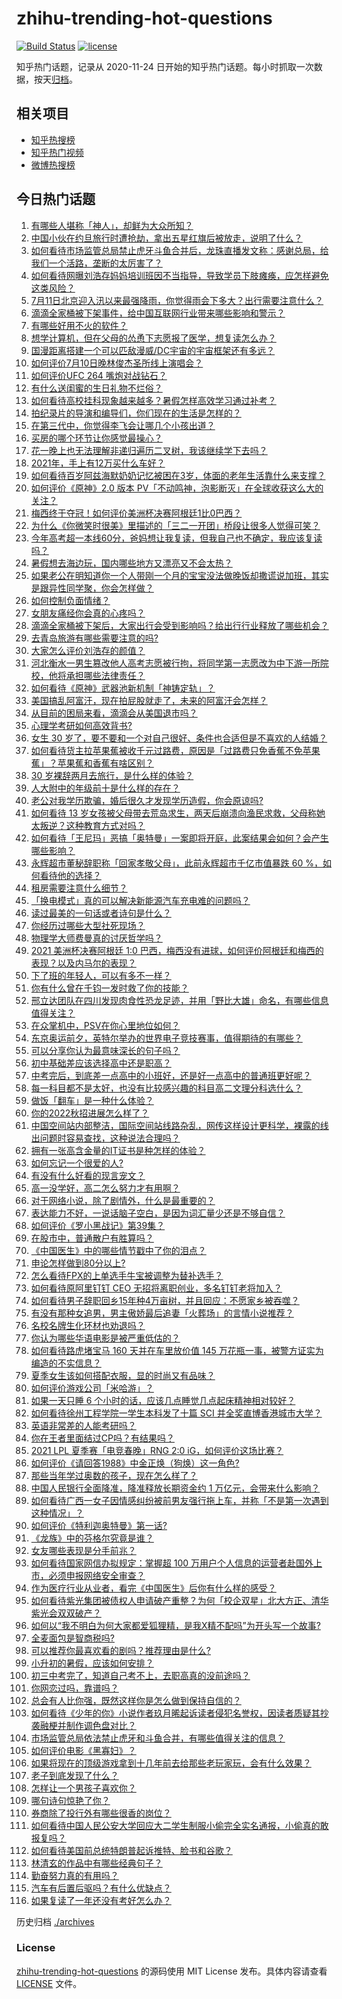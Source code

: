 # zhihu-trending-hot-questions

[![Build Status](https://github.com/justjavac/zhihu-trending-hot-questions/workflows/ci/badge.svg?branch=master)](https://github.com/justjavac/zhihu-trending-hot-questions/actions)
[![license](https://img.shields.io/github/license/justjavac/zhihu-trending-hot-questions)](https://github.com/justjavac/zhihu-trending-hot-questions/blob/master/LICENSE)

知乎热门话题，记录从 2020-11-24 日开始的知乎热门话题。每小时抓取一次数据，按天[归档](./archives)。

## 相关项目

- [知乎热搜榜](https://github.com/justjavac/zhihu-trending-top-search)
- [知乎热门视频](https://github.com/justjavac/zhihu-trending-hot-video)
- [微博热搜榜](https://github.com/justjavac/weibo-trending-hot-search)

## 今日热门话题

<!-- BEGIN -->
<!-- 最后更新时间 Sun Jul 11 2021 22:01:30 GMT+0800 (China Standard Time) -->

1. [有哪些人堪称「神人」，却鲜为大众所知？](https://www.zhihu.com/question/39408533)
2. [中国小伙在约旦旅行时遭抢劫，拿出五星红旗后被放走，说明了什么？](https://www.zhihu.com/question/471187170)
3. [如何看待市场监管总局禁止虎牙斗鱼合并后，龙珠直播发文称：感谢总局，给我们一个活路，垄断的太厉害了？](https://www.zhihu.com/question/471401960)
4. [如何看待网曝刘浩存妈妈培训班因不当指导，导致学员下肢瘫痪，应怎样避免这类风险？](https://www.zhihu.com/question/471509047)
5. [7月11日北京迎入汛以来最强降雨，你觉得雨会下多大？出行需要注意什么？](https://www.zhihu.com/question/471533010)
6. [滴滴全家桶被下架事件，给中国互联网行业带来哪些影响和警示？](https://www.zhihu.com/question/471242804)
7. [有哪些好用不火的软件？](https://www.zhihu.com/question/310110592)
8. [想学计算机，但在父母的怂恿下志愿报了医学，想复读怎么办？](https://www.zhihu.com/question/470621971)
9. [国漫距离搭建一个可以匹敌漫威/DC宇宙的宇宙框架还有多远？](https://www.zhihu.com/question/470496281)
10. [如何评价7月10日晚林俊杰圣所线上演唱会？](https://www.zhihu.com/question/471435723)
11. [如何评价UFC 264 嘴炮对战钻石？](https://www.zhihu.com/question/471526401)
12. [有什么送闺蜜的生日礼物不烂俗？](https://www.zhihu.com/question/310113748)
13. [如何看待高校挂科现象越来越多？暑假怎样高效学习通过补考？](https://www.zhihu.com/question/471551123)
14. [拍纪录片的导演和编导们，你们现在的生活是怎样的？](https://www.zhihu.com/question/21367029)
15. [在第三代中，你觉得李飞会让哪几个小孩出道？](https://www.zhihu.com/question/469727398)
16. [买房的哪个环节让你感觉最操心？](https://www.zhihu.com/question/470473641)
17. [花一晚上也无法理解非递归遍历二叉树，我该继续学下去吗？](https://www.zhihu.com/question/387295413)
18. [2021年，手上有12万买什么车好？](https://www.zhihu.com/question/453534204)
19. [如何看待百岁阿兹海默奶奶记忆被困在3岁，体面的老年生活靠什么来支撑？](https://www.zhihu.com/question/471164232)
20. [如何评价《原神》2.0 版本
    PV「不动鸣神，泡影断灭」在全球收获这么大的关注？](https://www.zhihu.com/question/471289239)
21. [梅西终于夺冠！如何评价美洲杯决赛阿根廷1比0巴西？](https://www.zhihu.com/question/471502194)
22. [为什么《你微笑时很美》里描述的「三二一开团」桥段让很多人觉得可笑？](https://www.zhihu.com/question/469079924)
23. [今年高考超一本线60分，爸妈想让我复读，但我自己也不确定，我应该复读吗？](https://www.zhihu.com/question/470979430)
24. [暑假想去海边玩，国内哪些地方又漂亮又不会太热？](https://www.zhihu.com/question/464266147)
25. [如果老公在明知道你一个人带刚一个月的宝宝没法做晚饭却撒谎说加班，其实是跟异性同学聚，你会怎样做？](https://www.zhihu.com/question/470868422)
26. [如何控制负面情绪？](https://www.zhihu.com/question/20082759)
27. [女朋友痛经你会真的心疼吗？](https://www.zhihu.com/question/392000371)
28. [滴滴全家桶被下架后，大家出行会受到影响吗？给出行行业释放了哪些机会？](https://www.zhihu.com/question/471243027)
29. [去青岛旅游有哪些需要注意的吗?](https://www.zhihu.com/question/463940803)
30. [大家怎么评价刘浩存的颜值？](https://www.zhihu.com/question/415082238)
31. [河北衡水一男生篡改他人高考志愿被行拘，将同学第一志愿改为中下游一所院校，他将承担哪些法律责任？](https://www.zhihu.com/question/471217744)
32. [如何看待《原神》武器池新机制「神铸定轨」？](https://www.zhihu.com/question/471242389)
33. [美国搞乱阿富汗，现在拍屁股就走了，未来的阿富汗会怎样？](https://www.zhihu.com/question/470254637)
34. [从目前的困局来看，滴滴会从美国退市吗？](https://www.zhihu.com/question/470069077)
35. [心理学考研如何高效背书?](https://www.zhihu.com/question/367658708)
36. [女生 30
    岁了，要不要和一个对自己很好、条件也合适但是不喜欢的人结婚？](https://www.zhihu.com/question/463821091)
37. [如何看待货主拉苹果蕉被收千元过路费，原因是「过路费只免香蕉不免苹果蕉」？苹果蕉和香蕉有啥区别？](https://www.zhihu.com/question/471137088)
38. [30 岁裸辞两月去旅行，是什么样的体验？](https://www.zhihu.com/question/469997826)
39. [人大附中的年级前十是什么样的存在？](https://www.zhihu.com/question/322801940)
40. [老公对我学历欺骗，婚后很久才发现学历造假，你会原谅吗?](https://www.zhihu.com/question/347657075)
41. [如何看待 13
    岁女孩被父母带去荒岛求生，两天后崩溃向渔民求救，父母称她太叛逆？这种教育方式对吗？](https://www.zhihu.com/question/471233105)
42. [如何看待「王尼玛」恶搞「奥特曼」一案即将开庭，此案结果会如何？会产生哪些影响？](https://www.zhihu.com/question/471109088)
43. [永辉超市董秘辞职称「回家孝敬父母」，此前永辉超市千亿市值暴跌 60
    %，如何看待他的选择？](https://www.zhihu.com/question/470636516)
44. [租房需要注意什么细节？](https://www.zhihu.com/question/273614571)
45. [「换电模式」真的可以解决新能源汽车充电难的问题吗？](https://www.zhihu.com/question/452052665)
46. [读过最美的一句话或者诗句是什么？](https://www.zhihu.com/question/455795683)
47. [你经历过哪些大型社死现场？](https://www.zhihu.com/question/439032546)
48. [物理学大师费曼真的讨厌哲学吗？](https://www.zhihu.com/question/23202352)
49. [2021 美洲杯决赛阿根廷 1:0
    巴西，梅西没有进球，如何评价阿根廷和梅西的表现？以及内马尔的表现？](https://www.zhihu.com/question/471501767)
50. [下了班的年轻人，可以有多不一样？](https://www.zhihu.com/question/471089114)
51. [你有什么曾在千钧一发时救了你的技能？](https://www.zhihu.com/question/60715942)
52. [邢立达团队在四川发现肉食性恐龙足迹，并用「野比大雄」命名，有哪些信息值得关注？](https://www.zhihu.com/question/470470078)
53. [在众掌机中，PSV在你心里地位如何？](https://www.zhihu.com/question/471086899)
54. [东京奥运前夕，英特尔举办的世界电子竞技赛事，值得期待的有哪些？](https://www.zhihu.com/question/471064617)
55. [可以分享你认为最意味深长的句子吗？](https://www.zhihu.com/question/455777176)
56. [初中基础差应该选择高中还是职高？](https://www.zhihu.com/question/470991038)
57. [中考完后，到底差一点高中的小班好，还是好一点高中的普通班更好呢？](https://www.zhihu.com/question/469575580)
58. [每一科目都不是太好，也没有比较感兴趣的科目高二文理分科选什么？](https://www.zhihu.com/question/468020385)
59. [做饭「翻车」是一种什么体验？](https://www.zhihu.com/question/470377393)
60. [你的2022秋招进展怎么样了？](https://www.zhihu.com/question/351714717)
61. [中国空间站内部整洁，国际空间站线路杂乱，网传这样设计更科学，裸露的线出问题时容易查找，这种说法合理吗？](https://www.zhihu.com/question/471342963)
62. [拥有一张高含金量的IT证书是种怎样的体验？](https://www.zhihu.com/question/470628182)
63. [如何忘记一个很爱的人?](https://www.zhihu.com/question/463974363)
64. [有没有什么好看的现言宠文？](https://www.zhihu.com/question/296896817)
65. [高一没学好，高二怎么努力才有用啊？](https://www.zhihu.com/question/469064233)
66. [对于网络小说，除了剧情外，什么是最重要的？](https://www.zhihu.com/question/471258652)
67. [表达能力不好，一说话脑子空白，是因为词汇量少还是不够自信？](https://www.zhihu.com/question/442551957)
68. [如何评价《罗小黑战记》第39集？](https://www.zhihu.com/question/471096080)
69. [在股市中，普通散户有胜算吗？](https://www.zhihu.com/question/462749796)
70. [《中国医生》中的哪些情节戳中了你的泪点？](https://www.zhihu.com/question/469045633)
71. [申论怎样做到80分以上?](https://www.zhihu.com/question/319949752)
72. [怎么看待FPX的上单选手牛宝被调整为替补选手？](https://www.zhihu.com/question/471058719)
73. [如何看待原阿里钉钉 CEO 无招将离职创业，多名钉钉老将加入？](https://www.zhihu.com/question/471179922)
74. [如何看待男子辞职回乡15年种4万亩树，并且回应：不愿家乡被吞噬？](https://www.zhihu.com/question/471104371)
75. [有没有那种女追男，男主傲娇最后追妻「火葬场」的言情小说推荐？](https://www.zhihu.com/question/319718396)
76. [名校名牌生化环材也劝退吗？](https://www.zhihu.com/question/401708377)
77. [你认为哪些华语电影是被严重低估的？](https://www.zhihu.com/question/20826845)
78. [如何看待路虎堵宝马 160 天并在车里放价值 145
    万花瓶一事，被警方证实为编造的不实信息？](https://www.zhihu.com/question/471180914)
79. [夏季女生该如何搭配衣服，显的时尚又有品味？](https://www.zhihu.com/question/23828047)
80. [如何评价游戏公司「米哈游」？](https://www.zhihu.com/question/340486479)
81. [如果一天只睡 6 个小时的话，应该几点睡觉几点起床精神相对较好？](https://www.zhihu.com/question/311297911)
82. [如何看待徐州工程学院一学生本科发了十篇 SCI
    并全奖直博香港城市大学？](https://www.zhihu.com/question/470726101)
83. [英语非常差的人能考研吗？](https://www.zhihu.com/question/318807239)
84. [你在王者里面结过CP吗？有结果吗？](https://www.zhihu.com/question/470353786)
85. [2021 LPL 夏季赛「电竞春晚」RNG 2:0
    iG，如何评价这场比赛？](https://www.zhihu.com/question/471400409)
86. [如何评价《请回答1988》中金正焕（狗焕）这一角色?](https://www.zhihu.com/question/41217427)
87. [那些当年学过奥数的孩子，现在怎么样了？](https://www.zhihu.com/question/370029426)
88. [中国人民银行全面降准，降准释放长期资金约 1
    万亿元，会带来什么影响？](https://www.zhihu.com/question/471181275)
89. [如何看待广西一女子因情感纠纷被前男友强行拖上车，并称「不是第一次遇到这种情况」？](https://www.zhihu.com/question/471250926)
90. [如何评价《特利迦奥特曼》第一话?](https://www.zhihu.com/question/471283489)
91. [《龙族》中的芬格尔究竟是谁？](https://www.zhihu.com/question/376618363)
92. [女友哪些表现是分手前兆？](https://www.zhihu.com/question/22048640)
93. [如何看待国家网信办拟规定：掌握超 100
    万用户个人信息的运营者赴国外上市，必须申报网络安全审查？](https://www.zhihu.com/question/471329744)
94. [作为医疗行业从业者，看完《中国医生》后你有什么样的感受？](https://www.zhihu.com/question/470653790)
95. [如何看待紫光集团被债权人申请破产重整？为何「校企双星」北大方正、清华紫光会双双破产？](https://www.zhihu.com/question/471196965)
96. [如何以“我不明白为何大家都爱狐狸精，是我X精不配吗”为开头写一个故事?](https://www.zhihu.com/question/443816329)
97. [全麦面包是智商税吗?](https://www.zhihu.com/question/416804902)
98. [可以推荐你最喜欢看的剧吗？推荐理由是什么?](https://www.zhihu.com/question/464331236)
99. [小升初的暑假，应该如何安排？](https://www.zhihu.com/question/327830878)
100. [初三中考完了，知道自己考不上，去职高真的没前途吗？](https://www.zhihu.com/question/466996886)
101. [你网恋过吗，靠谱吗？](https://www.zhihu.com/question/421752142)
102. [总会有人比你强，既然这样你是怎么做到保持自信的？](https://www.zhihu.com/question/471063677)
103. [如何看待《少年的你》小说作者玖月晞起诉读者侵犯名誉权，因读者质疑其抄袭融梗并制作调色盘对比？](https://www.zhihu.com/question/471263769)
104. [市场监管总局依法禁止虎牙和斗鱼合并，有哪些值得关注的信息？](https://www.zhihu.com/question/471300814)
105. [如何评价电影《黑寡妇》？](https://www.zhihu.com/question/276793168)
106. [如果将现在的顶级游戏拿到十几年前去给那些老玩家玩，会有什么效果？](https://www.zhihu.com/question/35597444)
107. [老子到底发现了什么？](https://www.zhihu.com/question/313095458)
108. [怎样让一个男孩子喜欢你？](https://www.zhihu.com/question/22305818)
109. [哪句诗句惊艳了你？](https://www.zhihu.com/question/460710906)
110. [券商除了投行外有哪些很香的岗位？](https://www.zhihu.com/question/468335924)
111. [如何看待中国人民公安大学回应大二学生制服小偷完全实名通报，小偷真的敢报复吗？](https://www.zhihu.com/question/470651207)
112. [如何看待美国前总统特朗普起诉推特、脸书和谷歌？](https://www.zhihu.com/question/470829116)
113. [林清玄的作品中有哪些经典句子？](https://www.zhihu.com/question/382660986)
114. [勤奋努力真的有用吗？](https://www.zhihu.com/question/464060264)
115. [汽车有后置后驱吗？有什么优缺点？](https://www.zhihu.com/question/451373523)
116. [如果复读了一年还没有考好怎么办？](https://www.zhihu.com/question/467981639)

<!-- END -->

历史归档 [./archives](./archives)

### License

[zhihu-trending-hot-questions](https://github.com/justjavac/zhihu-trending-hot-questions)
的源码使用 MIT License 发布。具体内容请查看 [LICENSE](./LICENSE) 文件。
